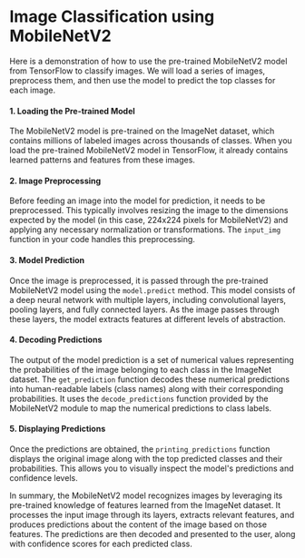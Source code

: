 # Image Classification using MobileNetV2

Here is a demonstration of how to use the pre-trained MobileNetV2 model from TensorFlow to classify images. We will load a series of images, preprocess them, and then use the model to predict the top classes for each image.

#### 1. Loading the Pre-trained Model
The MobileNetV2 model is pre-trained on the ImageNet dataset, which contains millions of labeled images across thousands of classes. When you load the pre-trained MobileNetV2 model in TensorFlow, it already contains learned patterns and features from these images.

#### 2. Image Preprocessing
Before feeding an image into the model for prediction, it needs to be preprocessed. This typically involves resizing the image to the dimensions expected by the model (in this case, 224x224 pixels for MobileNetV2) and applying any necessary normalization or transformations. The `input_img` function in your code handles this preprocessing.

#### 3. Model Prediction
Once the image is preprocessed, it is passed through the pre-trained MobileNetV2 model using the `model.predict` method. This model consists of a deep neural network with multiple layers, including convolutional layers, pooling layers, and fully connected layers. As the image passes through these layers, the model extracts features at different levels of abstraction.

#### 4. Decoding Predictions
The output of the model prediction is a set of numerical values representing the probabilities of the image belonging to each class in the ImageNet dataset. The `get_prediction` function decodes these numerical predictions into human-readable labels (class names) along with their corresponding probabilities. It uses the `decode_predictions` function provided by the MobileNetV2 module to map the numerical predictions to class labels.

#### 5. Displaying Predictions
Once the predictions are obtained, the `printing_predictions` function displays the original image along with the top predicted classes and their probabilities. This allows you to visually inspect the model's predictions and confidence levels.

In summary, the MobileNetV2 model recognizes images by leveraging its pre-trained knowledge of features learned from the ImageNet dataset. It processes the input image through its layers, extracts relevant features, and produces predictions about the content of the image based on those features. The predictions are then decoded and presented to the user, along with confidence scores for each predicted class.

